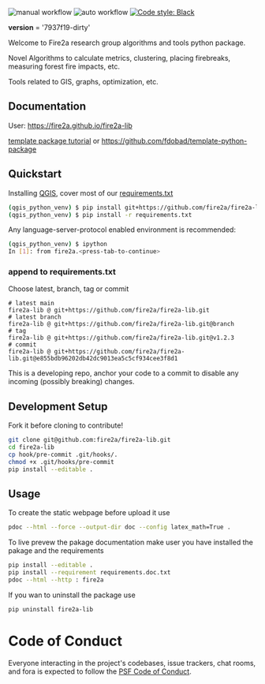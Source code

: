 ![manual workflow](https://github.com/fire2a/fire2a-lib/actions/workflows/manual.yml/badge.svg)
![auto workflow](https://github.com/fire2a/fire2a-lib/actions/workflows/auto.yml/badge.svg)
<a href=https://github.com/psf/black>![Code style: Black](https://img.shields.io/badge/code%20style-black-000000.svg)</a>

__version__ = '7937f19-dirty'

Welcome to Fire2a research group algorithms and tools python package.

Novel Algorithms to calculate metrics, clustering, placing firebreaks, measuring forest fire impacts, etc.

Tools related to GIS, graphs, optimization, etc.

## Documentation

User: https://fire2a.github.io/fire2a-lib

[template package tutorial](development_tutorial.md) or https://github.com/fdobad/template-python-package

## Quickstart
Installing [QGIS](https://qgis.org), cover most of our [requirements.txt](https://raw.githubusercontent.com/fire2a/fire2a-lib/main/requirements.txt)
```bash
(qgis_python_venv) $ pip install git+https://github.com/fire2a/fire2a-lib.git
(qgis_python_venv) $ pip install -r requirements.txt
```
Any language-server-protocol enabled environment is recommended:
```bash
(qgis_python_venv) $ ipython
In [1]: from fire2a.<press-tab-to-continue>
```
### append to requirements.txt
Choose latest, branch, tag or commit
```
# latest main
fire2a-lib @ git+https://github.com/fire2a/fire2a-lib.git
# latest branch
fire2a-lib @ git+https://github.com/fire2a/fire2a-lib.git@branch
# tag
fire2a-lib @ git+https://github.com/fire2a/fire2a-lib.git@v1.2.3
# commit
fire2a-lib @ git+https://github.com/fire2a/fire2a-lib.git@e855bdb96202db42dc9013ea5c5cf934cee3f8d1
```
This is a developing repo, anchor your code to a commit to disable any incoming (possibly breaking) changes.
## Development Setup
Fork it before cloning to contribute!
```bash
git clone git@github.com:fire2a/fire2a-lib.git
cd fire2a-lib
cp hook/pre-commit .git/hooks/.
chmod +x .git/hooks/pre-commit
pip install --editable .
```

## Usage 
To create the static webpage before upload it use 
```bash
pdoc --html --force --output-dir doc --config latex_math=True .
```
To live prevew the pakage documentation make user you have installed the pakage and the requirements
```bash
pip install --editable .
pip install --requirement requirements.doc.txt
pdoc --html --http : fire2a
```

If you wan to uninstall the package use
```bash
pip uninstall fire2a-lib
```

# Code of Conduct

Everyone interacting in the project's codebases, issue trackers,
chat rooms, and fora is expected to follow the
[PSF Code of Conduct](https://www.python.org/psf/conduct/).
